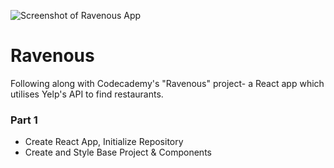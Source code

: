 ![Screenshot of Ravenous App](https://i.imgur.com/BSvnHpd.png)

# Ravenous

Following along with Codecademy's "Ravenous" project- a React app which utilises Yelp's API to find restaurants.

### Part 1

- Create React App, Initialize Repository
- Create and Style Base Project & Components
